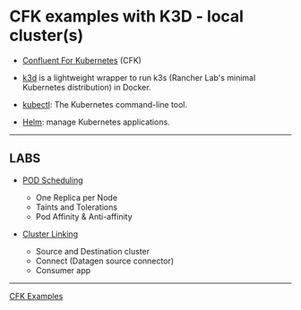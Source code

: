 # CFK examples with K3D - local cluster(s)

- [Confluent For Kubernetes](https://docs.confluent.io/operator/2.0.0/overview.html) (CFK)

- [k3d](http://k3d.io) is a lightweight wrapper to run k3s (Rancher Lab's minimal Kubernetes distribution) in Docker.
  
- [kubectl](https://kubernetes.io/docs/reference/kubectl/kubectl/): The Kubernetes command-line tool.

- [Helm](https://helm.sh/): manage Kubernetes applications.

---

## LABS

- [POD Scheduling](cfk-pod-sch/Readme.md)

  - One Replica per Node
  - Taints and Tolerations
  - Pod Affinity & Anti-affinity

- [Cluster Linking](cfk-cluster-link/Readme.md)
  
  - Source and Destination cluster
  - Connect (Datagen source connector)
  - Consumer app

--- 

[CFK Examples](https://github.com/confluentinc/confluent-kubernetes-examples)